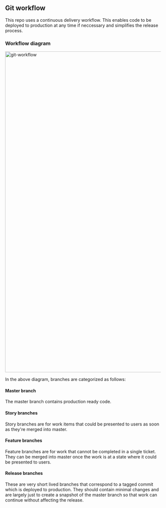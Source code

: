 ## Git workflow

This repo uses a continuous delivery workflow. This enables code to be deployed
to production at any time if neccessary and simplifies the release process.

### Workflow diagram

<img width="1039" alt="git-workflow" src="https://github.com/projectNEWM/newm-web/assets/5877597/c7d82247-e0a3-4136-9b23-2e29a0b9e181">

In the above diagram, branches are categorized as follows:

#### Master branch

The master branch contains production ready code.

#### Story branches

Story branches are for work items that could be presented to users as
soon as they're merged into master.

#### Feature branches

Feature branches are for work that cannot be completed in a single ticket.
They can be merged into master once the work is at a state where it could
be presented to users.

#### Release branches

These are very short lived branches that correspond to a tagged commit which
is deployed to production. They should contain minimal changes and are largely
just to create a snapshot of the master branch so that work can continue
without affecting the release.
